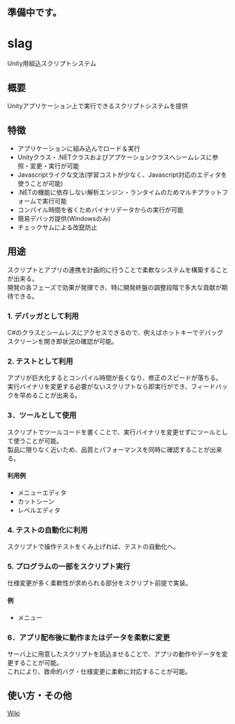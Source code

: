 準備中です。
----

# slag

Unity用組込スクリプトシステム

## 概要

Unityアプリケーション上で実行できるスクリプトシステムを提供

## 特徴

* アプリケーションに組み込んでロード＆実行
* Unityクラス・.NETクラスおよびアプケーションクラスへシームレスに参照・変更・実行が可能
* Javascriptライクな文法(学習コストが少なく、Javascript対応のエディタを使うことが可能)
* .NETの機能に依存しない解析エンジン・ランタイムのためマルチプラットフォームで実行可能
* コンパイル時間を省くためバイナリデータからの実行が可能  
* 簡易デバッガ提供(Windowsのみ) 
* チェックサムによる改竄防止

## 用途

スクリプトとアプリの連携を計画的に行うことで柔軟なシステムを構築することが出来る。  
開発の各フェーズで効果が発揮でき、特に開発終盤の調整段階で多大な貢献が期待できる。

### 1. デバッガとして利用  

C#のクラスとシームレスにアクセスできるので、例えばホットキーでデバッグスクリーンを開き即状況の確認が可能。<br>

### 2. テストとして利用
アプリが巨大化するとコンパイル時間が長くなり、修正のスピードが落ちる。<br>
実行バイナリを変更する必要がないスクリプトなら即実行ができ、フィードバックを早めることが出来る。<br>

### 3．ツールとして使用

スクリプトでツールコードを書くことで、実行バイナリを変更せずにツールとして使うことが可能。<br>
製品に限りなく近いため、品質とパフォーマンスを同時に確認することが出来る。  <br>

#### 利用例  
* メニューエディタ  
* カットシーン   
* レベルエディタ

### 4. テストの自動化に利用

スクリプトで操作テストをくみ上げれば、テストの自動化へ。<br>

### 5. プログラムの一部をスクリプト実行

仕様変更が多く柔軟性が求められる部分をスクリプト前提で実装。<br>

#### 例
* メニュー


### 6．アプリ配布後に動作またはデータを柔軟に変更

サーバ上に用意したスクリプトを読込ませることで、アプリの動作やデータを変更することが可能。<br>
これにより、致命的バグ・仕様変更に柔軟に対応することが可能。<br>


## 使い方・その他

[Wiki](https://github.com/NNNIC/slag/wiki)  

